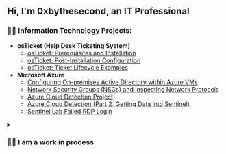 ## Hi, I'm 0xbythesecond, an **IT Professional**


### 👨‍💻 Information Technology Projects:

- <b>osTicket (Help Desk Ticketing System)</b>
  - [osTicket: Prerequisites and Installation](https://github.com/0xbythesecond/osticket-prereqs)
  - [osTicket: Post-Installation Configuration](https://github.com/0xbythesecond/post-install-config)
  - [osTicket: Ticket Lifecycle Examples](https://github.com/0xbythesecond/ticket-lifecycle)
- <b>Microsoft Azure</b>
  - [Configuring On-premises Active Directory within Azure VMs](https://github.com/0xbythesecond/configure-ad)
  - [Network Security Groups (NSGs) and Inspecting Network Protocols](https://github.com/0xbythesecond/azure-network-protocols)
  - [Azure Cloud Detection Project](https://github.com/0xbythesecond/azure-cloud-detection)
  - [Azure Cloud Detection (Part 2: Getting Data into Sentinel)](https://github.com/0xbythesecond/getting-data-into-sentinel)
  - [Sentinel Lab Failed RDP Login](https://github.com/0xbythesecond/Sentinel-Lab-Failed-Login)




<details>
 <summary><h3> 👨‍💼 I am a work in process</h3></summary>
 

- 🎓 I’m a graduate of `Course Careers` Information Technology course
- 🌱 I’m currently learning `html, css, python and javascript.`
- 👯 I’m looking to collaborate with `like-minded persons.`
- 🤔 I’m looking for help with `tech related portfolio and building projects.`


#

### ⚒️ Languages and Tools 
<img align="left" alt="azure" width="30px" style="padding-right:10px;" src="https://cdn.jsdelivr.net/gh/devicons/devicon/icons/azure/azure-original.svg" />
<img align="left" alt="linux" width="30px" style="padding-right:10px;" src="https://cdn.jsdelivr.net/gh/devicons/devicon/icons/linux/linux-original.svg" />
<img align="left" alt="html" width="30px" style="padding-right:10px;" src="https://cdn.jsdelivr.net/gh/devicons/devicon/icons/html5/html5-original-wordmark.svg" />
<img align="left" alt="css" width="30px" style="padding-right:10px;"src="https://cdn.jsdelivr.net/gh/devicons/devicon/icons/css3/css3-original-wordmark.svg" />
<img align="left" alt="javascript" width="30px" style="padding-right:10px;"src="https://cdn.jsdelivr.net/gh/devicons/devicon/icons/javascript/javascript-original.svg" />


#

    
<br />
  
- <b>Notes</b>:

  - [10 entry-level IT questions about Active Directory](https://github.com/0xbythesecond/10-questions-AD) 
  - [Common Tools](https://github.com/0xbythesecond/Common-Tools)

  
### 📊Stats

  
![0xbythesecond's GitHub stats](https://github-readme-stats.vercel.app/api?username=0xbythesecond&show_icons=true&theme=radical)
	
![Profile views](https://gpvc.arturio.dev/0xbythesecond)

#


<!--**0xbythesecond/0xbythesecond** is a ✨ _special_ ✨ repository because its `README.md` (this file) appears on your GitHub profile.-->
